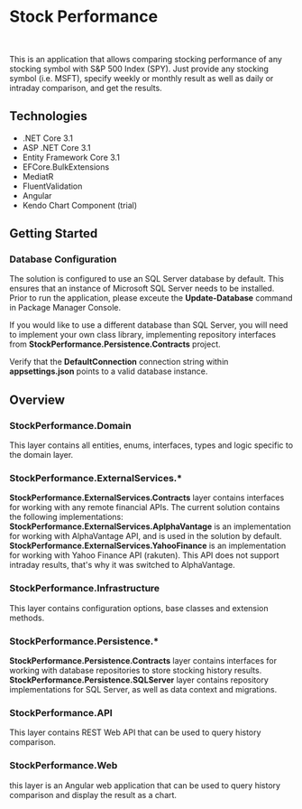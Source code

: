 # Stock Performance

<br />

This is an application that allows comparing stocking performance of any stocking symbol with S&P 500 Index (SPY).
Just provide any stocking symbol (i.e. MSFT), specify weekly or monthly result as well as daily or intraday comparison, and get the results.

## Technologies
* .NET Core 3.1
* ASP .NET Core 3.1
* Entity Framework Core 3.1
* EFCore.BulkExtensions
* MediatR
* FluentValidation
* Angular
* Kendo Chart Component (trial)

## Getting Started

### Database Configuration

The solution is configured to use an SQL Server database by default. This ensures that an instance of Microsoft SQL Server needs to be installed.
Prior to run the application, please exceute the **Update-Database** command in Package Manager Console.

If you would like to use a different database than SQL Server, you will need to implement your own class library, implementing repository interfaces from
**StockPerformance.Persistence.Contracts** project. 

Verify that the **DefaultConnection** connection string within **appsettings.json** points to a valid database instance. 

## Overview

### StockPerformance.Domain

This layer contains all entities, enums, interfaces, types and logic specific to the domain layer.

### StockPerformance.ExternalServices.*

**StockPerformance.ExternalServices.Contracts** layer contains interfaces for working with any remote financial APIs. The current solution contains the following implementations:
**StockPerformance.ExternalServices.AplphaVantage** is an implementation for working with AlphaVantage API, and is used in the solution by default.
**StockPerformance.ExternalServices.YahooFinance** is an implementation for working with Yahoo Finance API (rakuten). This API does not support intraday results, that's why it
was switched to AlphaVantage.

### StockPerformance.Infrastructure

This layer contains configuration options, base classes and extension methods.

### StockPerformance.Persistence.*

**StockPerformance.Persistence.Contracts** layer contains interfaces for working with database repositories to store stocking history results. **StockPerformance.Persistence.SQLServer** layer contains repository
implementations for SQL Server, as well as data context and migrations.

### StockPerformance.API

This layer contains REST Web API that can be used to query history comparison.

### StockPerformance.Web

this layer is an Angular web application that can be used to query history comparison and display the result as a chart.